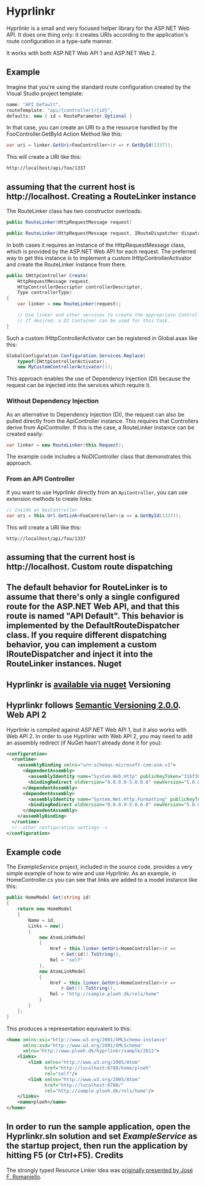 Hyprlinkr
=========
Hyprlinkr is a small and very focused helper library for the ASP.NET Web API. It does one thing only: it creates URIs according to the application's route configuration in a type-safe manner.

It works with both ASP.NET Web API 1 and ASP.NET Web 2.

Example
-------
Imagine that you're using the standard route configuration created by the Visual Studio project template:
```C#
name: "API Default",
routeTemplate: "api/{controller}/{id}",
defaults: new { id = RouteParameter.Optional }
```
In that case, you can create an URI to a the resource handled by the FooController.GetById Action Method like this:
```C#
var uri = linker.GetUri<FooController>(r => r.GetById(1337));
```
This will create a URI like this:
```
http://localhost/api/foo/1337
```
assuming that the current host is http://localhost.
Creating a RouteLinker instance
-------------------------------
The RouteLinker class has two constructor overloads:
```C#
public RouteLinker(HttpRequestMessage request)

public RouteLinker(HttpRequestMessage request, IRouteDispatcher dispatcher)
```
In both cases it requires an instance of the HttpRequestMessage class, which is provided by the ASP.NET Web API for each request. The preferred way to get this instance is to implement a custom IHttpControllerActivator and create the RouteLinker instance from there.
```C#
public IHttpController Create(
    HttpRequestMessage request,
    HttpControllerDescriptor controllerDescriptor,
    Type controllerType)
{
    var linker = new RouteLinker(request);

    // Use linker and other services to create the appropriate Controller.
    // If desired, a DI Container can be used for this task.
}
```
Such a custom IHttpControllerActivator can be registered in Global.asax like this:
```C#
GlobalConfiguration.Configuration.Services.Replace(
    typeof(IHttpControllerActivator),
    new MyCustomControllerActivator());
```
This approach enables the use of Dependency Injection (DI) because the request can be injected into the services which require it.
### Without Dependency Injection ###
As an alternative to Dependency Injection (DI), the request can also be pulled directly from the ApiController instance. This requires that Controllers derive from ApiController. If this is the case, a RouteLinker instance can be created easily:
```C#
var linker = new RouteLinker(this.Request);
```
The example code includes a NoDIController class that demonstrates this approach.
### From an API Controller ###
If you want to use Hyprlinkr directly from an `ApiController`, you can use extension methods to create links:
```C#
// Inside an ApiController
var uri = this.Url.GetLink<FooController>(a => a.GetById(1337));
```
This will create a URI like this:
```
http://localhost/api/foo/1337
```
assuming that the current host is http://localhost.
Custom route dispatching
------------------------
The default behavior for RouteLinker is to assume that there's only a single configured route for the ASP.NET Web API, and that this route is named "API Default". This behavior is implemented by the DefaultRouteDispatcher class. If you require different dispatching behavior, you can implement a custom IRouteDispatcher and inject it into the RouteLinker instances.
Nuget
-----
Hyprlinkr is [available via nuget](https://nuget.org/packages/Hyprlinkr)
Versioning
----------
Hyprlinkr follows [Semantic Versioning 2.0.0](http://semver.org/spec/v2.0.0.html).
Web API 2
---------
Hyprlinkr is compiled against ASP.NET Web API 1, but it also works with Web API 2. In order to use Hyprlinkr with Web API 2, you may need to add an assembly redirect (if NuGet hasn't already done it for you):
```XML
<configuration>
  <runtime>
    <assemblyBinding xmlns="urn:schemas-microsoft-com:asm.v1">
      <dependentAssembly>
        <assemblyIdentity name="System.Web.Http" publicKeyToken="31bf3856ad364e35" culture="neutral" />
        <bindingRedirect oldVersion="0.0.0.0-5.0.0.0" newVersion="5.0.0.0" />
      </dependentAssembly>
      <dependentAssembly>
        <assemblyIdentity name="System.Net.Http.Formatting" publicKeyToken="31bf3856ad364e35" culture="neutral" />
        <bindingRedirect oldVersion="0.0.0.0-5.0.0.0" newVersion="5.0.0.0" />
      </dependentAssembly>
    </assemblyBinding>
  </runtime>
  <!--other configuration settings-->
</configuration>
```
Example code
------------
The *ExampleService* project, included in the source code, provides a very simple example of how to wire and use Hyprlinkr. As an example, in HomeController.cs you can see that links are added to a model instance like this:
```C#
public HomeModel Get(string id)
{
    return new HomeModel
    {
        Name = id,
        Links = new[]
        {
            new AtomLinkModel
            {
                Href = this.linker.GetUri<HomeController>(r =>
                    r.Get(id)).ToString(),
                Rel = "self"
            },
            new AtomLinkModel
            {
                Href = this.linker.GetUri<HomeController>(r =>
                    r.Get()).ToString(),
                Rel = "http://sample.ploeh.dk/rels/home"
            }
        }
    };
}
```
This produces a representation equivalent to this:
```XML
<home xmlns:xsi="http://www.w3.org/2001/XMLSchema-instance"
      xmlns:xsd="http://www.w3.org/2001/XMLSchema"
      xmlns="http://www.ploeh.dk/hyprlinkr/sample/2012">
    <links>
        <link xmlns="http://www.w3.org/2005/Atom"
              href="http://localhost:6788/home/ploeh"
              rel="self"/>
        <link xmlns="http://www.w3.org/2005/Atom"
              href="http://localhost:6788/"
              rel="http://sample.ploeh.dk/rels/home"/>
    </links>
    <name>ploeh</name>
</home>
```
In order to run the sample application, open the Hyprlinkr.sln solution and set *ExampleService* as the startup project, then run the application by hitting F5 (or Ctrl+F5).
Credits
-------
The strongly typed Resource Linker idea was [originally presented by José F. Romaniello](http://joseoncode.com/2011/03/18/wcf-web-api-strongly-typed-resource-linker/).